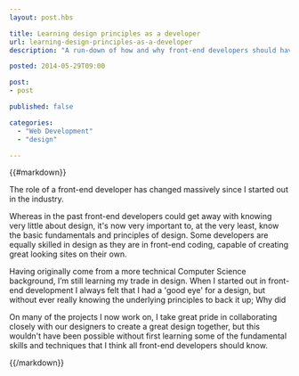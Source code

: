 ```yaml
---
layout: post.hbs

title: Learning design principles as a developer
url: learning-design-principles-as-a-developer
description: "A run-down of how and why front-end developers should have a decent grounding in design, with useful resources. "

posted: 2014-05-29T09:00

post:
- post

published: false

categories:
  - "Web Development"
  - "design"

---
```


{{#markdown}}

The role of a front-end developer has changed massively since I started out in the industry.

Whereas in the past front-end developers could get away with knowing very little about design, it's now very important to, at the very least, know the basic fundamentals and principles of design.  Some developers are equally skilled in design as they are in front-end coding, capable of creating great looking sites on their own.

Having originally come from a more technical Computer Science background, I’m still learning my trade in design.  When I started out in front-end development I always felt that I had a 'good eye' for a design, but without ever really knowing the underlying principles to back it up; Why did

On many of the projects I now work on, I take great pride in collaborating closely with our designers to create a great design together, but this wouldn't have been possible without first learning some of the fundamental skills and techniques that I think all front-end developers should know.




{{/markdown}}